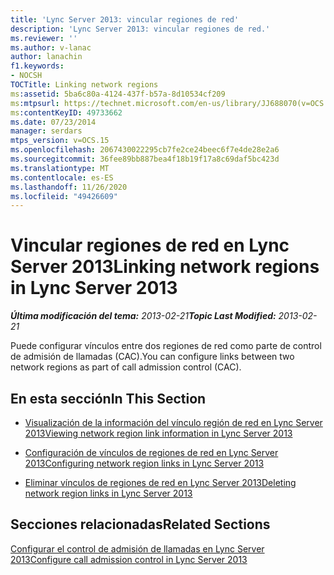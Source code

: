 ```yaml
---
title: 'Lync Server 2013: vincular regiones de red'
description: 'Lync Server 2013: vincular regiones de red.'
ms.reviewer: ''
ms.author: v-lanac
author: lanachin
f1.keywords:
- NOCSH
TOCTitle: Linking network regions
ms:assetid: 5ba6c80a-4124-437f-b57a-8d10534cf209
ms:mtpsurl: https://technet.microsoft.com/en-us/library/JJ688070(v=OCS.15)
ms:contentKeyID: 49733662
ms.date: 07/23/2014
manager: serdars
mtps_version: v=OCS.15
ms.openlocfilehash: 2067430022295cb7fe2ce24beec6f7e4de28e2a6
ms.sourcegitcommit: 36fee89bb887bea4f18b19f17a8c69daf5bc423d
ms.translationtype: MT
ms.contentlocale: es-ES
ms.lasthandoff: 11/26/2020
ms.locfileid: "49426609"
---
```

# <a name="linking-network-regions-in-lync-server-2013"></a><span data-ttu-id="3eb06-103">Vincular regiones de red en Lync Server 2013</span><span class="sxs-lookup"><span data-stu-id="3eb06-103">Linking network regions in Lync Server 2013</span></span>

<div data-xmlns="http://www.w3.org/1999/xhtml">

<div class="topic" data-xmlns="http://www.w3.org/1999/xhtml" data-msxsl="urn:schemas-microsoft-com:xslt" data-cs="https://msdn.microsoft.com/">

<div data-asp="https://msdn2.microsoft.com/asp">



</div>

<div id="mainSection">

<div id="mainBody"><span data-ttu-id="3eb06-104">

<span> </span></span><span class="sxs-lookup"><span data-stu-id="3eb06-104">

<span> </span></span></span>

<span data-ttu-id="3eb06-105">_**Última modificación del tema:** 2013-02-21_</span><span class="sxs-lookup"><span data-stu-id="3eb06-105">_**Topic Last Modified:** 2013-02-21_</span></span>

<span data-ttu-id="3eb06-106">Puede configurar vínculos entre dos regiones de red como parte de control de admisión de llamadas (CAC).</span><span class="sxs-lookup"><span data-stu-id="3eb06-106">You can configure links between two network regions as part of call admission control (CAC).</span></span>

<div>

## <a name="in-this-section"></a><span data-ttu-id="3eb06-107">En esta sección</span><span class="sxs-lookup"><span data-stu-id="3eb06-107">In This Section</span></span>

  - [<span data-ttu-id="3eb06-108">Visualización de la información del vínculo región de red en Lync Server 2013</span><span class="sxs-lookup"><span data-stu-id="3eb06-108">Viewing network region link information in Lync Server 2013</span></span>](lync-server-2013-viewing-network-region-link-information.md)

  - [<span data-ttu-id="3eb06-109">Configuración de vínculos de regiones de red en Lync Server 2013</span><span class="sxs-lookup"><span data-stu-id="3eb06-109">Configuring network region links in Lync Server 2013</span></span>](lync-server-2013-configuring-network-region-links.md)

  - [<span data-ttu-id="3eb06-110">Eliminar vínculos de regiones de red en Lync Server 2013</span><span class="sxs-lookup"><span data-stu-id="3eb06-110">Deleting network region links in Lync Server 2013</span></span>](lync-server-2013-deleting-network-region-links.md)

</div>

<div>

## <a name="related-sections"></a><span data-ttu-id="3eb06-111">Secciones relacionadas</span><span class="sxs-lookup"><span data-stu-id="3eb06-111">Related Sections</span></span>

[<span data-ttu-id="3eb06-112">Configurar el control de admisión de llamadas en Lync Server 2013</span><span class="sxs-lookup"><span data-stu-id="3eb06-112">Configure call admission control in Lync Server 2013</span></span>](lync-server-2013-configure-call-admission-control.md)

<span data-ttu-id="3eb06-113"></div>

</div>

<span> </span>

</div>

</div>

</span><span class="sxs-lookup"><span data-stu-id="3eb06-113"></div>

</div>

<span> </span>

</div>

</div>

</span></span></div>

